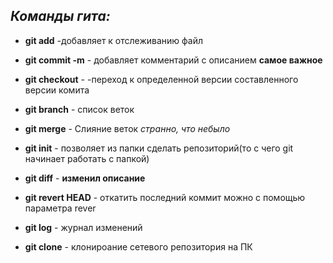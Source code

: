 ## *Команды гита:*

* **git add** -добавляет к отслеживанию файл

* **git commit -m** - добавляет комментарий с описанием  **cамое важное**

* **git checkout** - -переход к определенной версии составленного версии комита

* **git branch** - список веток

* **git merge** - Слияние веток *странно, что небыло*

* **git init** - позволяет из папки сделать репозиторий(то с чего git начинает работать с папкой)

* **git diff** - **изменил описание**

* **git revert HEAD** - откатить последний коммит можно с помощью параметра rever

* **git log** - журнал изменений

* **git clone** - клонироание сетевого репозитория на ПК
